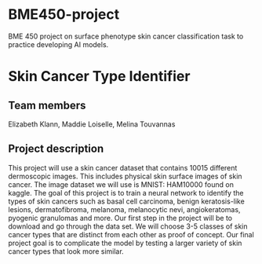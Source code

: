 # BME450-project
BME 450 project on surface phenotype skin cancer classification task to practice developing AI models.

# Skin Cancer Type Identifier
## Team members
Elizabeth Klann, Maddie Loiselle, Melina Touvannas
## Project description
This project will use a skin cancer dataset that contains 10015 different dermoscopic images. This includes physical skin surface images of skin cancer. The image dataset we will use is MNIST: HAM10000 found on kaggle. The goal of this project is to train a neural network to identify the types of skin cancers such as basal cell carcinoma, benign keratosis-like lesions, dermatofibroma, melanoma, melanocytic nevi, angiokeratomas, pyogenic granulomas and more. Our first step in the project will be to download and go through the data set. We will choose 3-5 classes of skin cancer types that are distinct from each other as proof of concept. Our final project goal is to complicate the model by testing a larger variety of skin cancer types that look more similar. 
